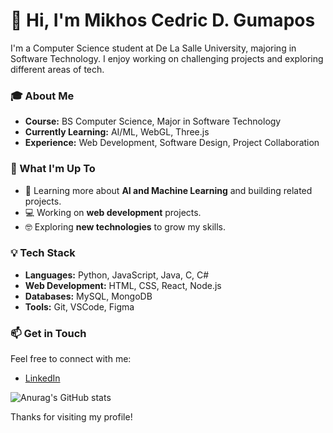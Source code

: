 # 👋 Hi, I'm Mikhos Cedric D. Gumapos

I'm a Computer Science student at De La Salle University, majoring in Software Technology. I enjoy working on challenging projects and exploring different areas of tech.

### 🎓 About Me
- **Course:** BS Computer Science, Major in Software Technology
- **Currently Learning:** AI/ML, WebGL, Three.js
- **Experience:** Web Development, Software Design, Project Collaboration

### 🚀 What I'm Up To
- 🌱 Learning more about **AI and Machine Learning** and building related projects.
- 💻 Working on **web development** projects.
- 🤓 Exploring **new technologies** to grow my skills.

### 💡 Tech Stack
- **Languages:** Python, JavaScript, Java, C, C#
- **Web Development:** HTML, CSS, React, Node.js
- **Databases:** MySQL, MongoDB
- **Tools:** Git, VSCode, Figma

### 📫 Get in Touch
Feel free to connect with me:
- [LinkedIn](https://www.linkedin.com/in/mikhos-gumapos/)

![Anurag's GitHub stats](https://github-readme-stats.vercel.app/api?MikhosCedric=anuraghazra&show_icons=true&theme=radical)

Thanks for visiting my profile!



<!--
**MikhosCedric/MikhosCedric** is a ✨ _special_ ✨ repository because its `README.md` (this file) appears on your GitHub profile.

Here are some ideas to get you started:

- 🔭 I’m currently working on ...
- 🌱 I’m currently learning ...
- 👯 I’m looking to collaborate on ...
- 🤔 I’m looking for help with ...
- 💬 Ask me about ...
- 📫 How to reach me: ...
- 😄 Pronouns: ...
- ⚡ Fun fact: ...
-->
